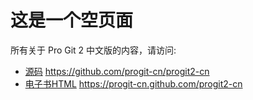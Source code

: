 这是一个空页面
=============

所有关于 Pro Git 2 中文版的内容，请访问:

*    [源码](https://github.com/progit-cn/progit2-cn)  https://github.com/progit-cn/progit2-cn
*    [电子书HTML](http://progit-cn.github.com/progit2-cn)  https://progit-cn.github.com/progit2-cn
